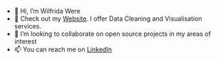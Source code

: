 - 👋 Hi, I’m Wilfrida Were
- 👀 Check out my [Website](https://www.wilfridawere.com/). I offer Data Cleaning and Visualisation services.
- 💞️ I’m looking to collaborate on open source projects in my areas of interest
- 📫 You can reach me on [LinkedIn](https://www.linkedin.com/in/wilfridawere/)

<!---
Wilfrida-Were/Wilfrida-Were is a ✨ special ✨ repository because its `README.md` (this file) appears on your GitHub profile.
You can click the Preview link to take a look at your changes.
--->
